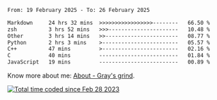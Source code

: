 <!--START_SECTION:waka-->

```txt
From: 19 February 2025 - To: 26 February 2025

Markdown     24 hrs 32 mins  >>>>>>>>>>>>>>>>>--------   66.50 %
zsh          3 hrs 52 mins   >>>----------------------   10.48 %
Other        3 hrs 14 mins   >>-----------------------   08.77 %
Python       2 hrs 3 mins    >------------------------   05.57 %
C++          47 mins         >------------------------   02.16 %
C            40 mins         -------------------------   01.84 %
JavaScript   19 mins         -------------------------   00.89 %
```

<!--END_SECTION:waka-->

<!-- [![grayxu's github stats](https://github-readme-stats.vercel.app/api?username=grayxu&count_private=true&show_icons=true)](https://github.com/grayxu) -->

Know more about me: [About - Gray's grind](https://www.grayxu.cn/).
<p align="left">
  <a href="https://wakatime.com/@c69eb31e-43a1-463f-8968-c3449e386f57"><img src="https://wakatime.com/badge/user/c69eb31e-43a1-463f-8968-c3449e386f57.svg" title="Total time coded since Feb 28 2023" /></a>
</p>

